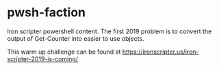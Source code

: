 # pwsh-faction

Iron scripter powershell content. The first 2019 problem is to convert the output of Get-Counter into easier to use objects.

This warm up challenge can be found at <https://ironscripter.us/iron-scripter-2019-is-coming/>
